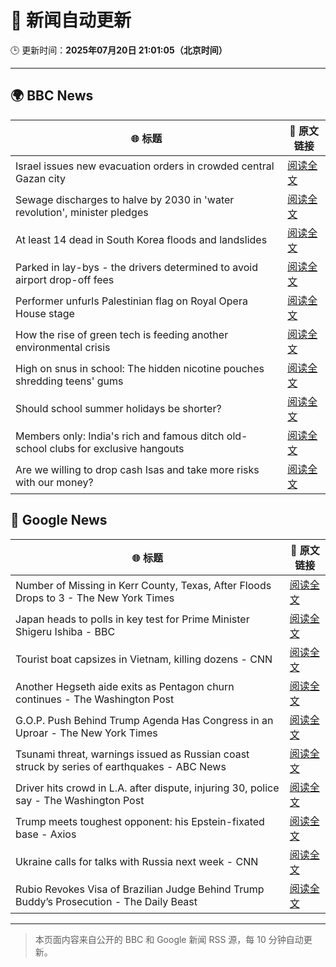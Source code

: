 # 🧠 新闻自动更新

🕒 更新时间：**2025年07月20日 21:01:05（北京时间）**

---

## 🌍 BBC News

| 🌐 标题 | 🔗 原文链接 |
|--------|-------------|
| Israel issues new evacuation orders in crowded central Gazan city | [阅读全文](https://www.bbc.com/news/articles/c8rp62480r3o) |
| Sewage discharges to halve by 2030 in 'water revolution', minister pledges | [阅读全文](https://www.bbc.com/news/articles/c4g8m8r6grzo) |
| At least 14 dead in South Korea floods and landslides | [阅读全文](https://www.bbc.com/news/articles/cwygzxd8g9jo) |
| Parked in lay-bys - the drivers determined to avoid airport drop-off fees | [阅读全文](https://www.bbc.com/news/articles/cd78lee2enpo) |
| Performer unfurls Palestinian flag on Royal Opera House stage | [阅读全文](https://www.bbc.com/news/articles/c20n9yzxyyvo) |
| How the rise of green tech is feeding another environmental crisis | [阅读全文](https://www.bbc.com/news/articles/c30741j351go) |
| High on snus in school: The hidden nicotine pouches shredding teens' gums | [阅读全文](https://www.bbc.com/news/articles/c9395ywzg73o) |
| Should school summer holidays be shorter? | [阅读全文](https://www.bbc.com/news/articles/cp82x4709n0o) |
| Members only: India's rich and famous ditch old-school clubs for exclusive hangouts | [阅读全文](https://www.bbc.com/news/articles/cx2nwp9z39lo) |
| Are we willing to drop cash Isas and take more risks with our money? | [阅读全文](https://www.bbc.com/news/articles/cwyg0ldvw0eo) |

## 📰 Google News

| 🌐 标题 | 🔗 原文链接 |
|--------|-------------|
| Number of Missing in Kerr County, Texas, After Floods Drops to 3 - The New York Times | [阅读全文](https://news.google.com/rss/articles/CBMigAFBVV95cUxPVlZaZ0VMRnpmSGtpekhZSHB3enVJUnR6NjA4WXJfb0ZZNE5CUDJ4UFp2VGkzd1FnZUZKTklhWGd2a1pBTGZPWlE3Zm5fT1BjQzBxUHZDaFFGdk5WZU5kQjNxMGs1N2tjYnJtZXZFdWNpSnNSVjVNSzZ2cEUtUWQyRg?oc=5) |
| Japan heads to polls in key test for Prime Minister Shigeru Ishiba - BBC | [阅读全文](https://news.google.com/rss/articles/CBMiWkFVX3lxTE5FLUxHUUNzTzk2bnVsTjlvYTUxVkVJYkduVURhYWg2YTY5YkdhSlMxT2NoRW1UZlc0QTZTeFducXBiak53c2pObHhqaFRaOGhNQVFiY0VQYmtCZ9IBX0FVX3lxTFBlemdIY2ZxRDk3UVZCaTNISTlrSHZMM2dnbFlHTUg2Uy03dTlydmxwUWFxY3dZTjRsQ3Y0OWNBMHZvTWtXaXpUY2U0MEp6d2dmZ2dVbjU2ZWxqRkpWMHpz?oc=5) |
| Tourist boat capsizes in Vietnam, killing dozens - CNN | [阅读全文](https://news.google.com/rss/articles/CBMifEFVX3lxTFBoOFQxd254VlRpOGtmSGRtUzgxZWlLQlpZOWszNnljMHR0VmNzdEVIRmMxbXVzczhVSmNyVTJsLUxIMTRGMGE1WHl0YzBKSHZyNHlBa1RBYUJxTjJJeWstRGVkT01VODlvLVNfODFQNlBNU0xYVUs3U2lzRXXSAYIBQVVfeXFMTWFNaElfNkl5V2kwWGlLVjc3dUtkSjhaN3lLSnktNUpwcEhRdUI4S3BrN0hWNUk5UjQ2bzRsRlV0dHNmZk5JUW1yWXhFOFA3djZNTjVDQllmOVBQeFNsRmMwb0hVaWdYY0d5bVVKWGZJQnlqZUptY3NJN3ZWSkRacWtwUQ?oc=5) |
| Another Hegseth aide exits as Pentagon churn continues - The Washington Post | [阅读全文](https://news.google.com/rss/articles/CBMilwFBVV95cUxNWE1EaE4ya0VCTlJnLXBUenFSZmhGRk93ZDVMVDZBWmlsSTFVVnpLY3EtbE01YmlxazlMbm1MeU1zLWgyZXNzZmI2cHhRQ3VfcmNhUy1qMm9FVnJNOUt3TXYtSmt5MUx5UlNKYXJIWDhIcloxOWJwNzdWdzByeW9zVFNrT0toOWNmclFJM0JtQ1BQMThZMWN3?oc=5) |
| G.O.P. Push Behind Trump Agenda Has Congress in an Uproar - The New York Times | [阅读全文](https://news.google.com/rss/articles/CBMiogFBVV95cUxPU1hXdExFU3k0bWwxdGdNc0RLeFNrQkNHaV9NampObG5LZ1hYX1VpTENzNHZCYVVqclFYZzdkbXExQUg2RUNXVWxRRUNGSVJjekZkbEtKRFhCalZnRmN5U3RMOG5jTmVOMkIxSzhuQTNDSjR5bF84LTJZM21MUmhmTUVoTUJvQUVlME03UUlKc1pnRVBQckZlUWN3TlFvam1zMmc?oc=5) |
| Tsunami threat, warnings issued as Russian coast struck by series of earthquakes - ABC News | [阅读全文](https://news.google.com/rss/articles/CBMiqgFBVV95cUxQelVQQVBMM2NPQkxhZmhtRlNoNjdxc0JhRjRES1NpeGxvSEQwdEpoVUhuRC1menlzX0FlS0JhcF9sSllrN1NadWNzVS1laGhUTlJzZDZWRHFmOHlVbC04aGIwM0U2eEgwb1R2czJVandDdmVaUUpNUTNvaFlFdk8ySEhaYkI0RklMSHpGczliYjdVUDgtY2EyNUtFaW0xNzRiZE9nVUNiUDMwd9IBrwFBVV95cUxOanRLbUVUZXg1d25ZWXExRXJKVnhlYTFVc1RVZE92cGIwYkFBR09qLWNWU3FBTncxWE02NUpWREtvRm1RZjRBU0NfUW9IdXZzTmh2blVxQWdRN0hNZGp0NWJxeGlQN0lLZEZpbUIySjBCdl9GV0FqUUdONU9BUlB0WHNydHlaYVhSLXBoNlk3UzMtMlQxcXF4QjVlZXh6N1JtdnBuaGc1VFc2bFpUbUdr?oc=5) |
| Driver hits crowd in L.A. after dispute, injuring 30, police say - The Washington Post | [阅读全文](https://news.google.com/rss/articles/CBMijAFBVV95cUxPeDNOeDd3cXdiQjhGV0VOdkNKbmtSN1JveEYxWnRiNzhpODNBOHJlTkJvcW8wcDRnbnZzQ2RYY21CS1dRM1FMNzI0N2gtcngtUVdLdFpYUDNJa3VNREJnTEhmRUJwbjJobjV1ekpOak81V0NabFRRSE1QeHp5VE9SaVNKQXRBRHZaYWVDQQ?oc=5) |
| Trump meets toughest opponent: his Epstein-fixated base - Axios | [阅读全文](https://news.google.com/rss/articles/CBMic0FVX3lxTFB2YktFVE9WXzZmSjJzVHRXYnViWVNNSTB1X1RseVZiVFFVOGE4QVhlQk1ybHRWTk9TZkZZSTZ0aWhGVzI1Y2tQdUJER1dYdklQZ2hVd214SWJscHNRMjVxb3VMNG5hWUpldjlyZzFDbVpZdVE?oc=5) |
| Ukraine calls for talks with Russia next week - CNN | [阅读全文](https://news.google.com/rss/articles/CBMikwFBVV95cUxQUTdHeXpOVEx3TE43T0xiZUJlRmtvb216WFFMZm41UmFhQWVpQXJCOTlQV0FlTjEzNXpTdmw0YkJuS1hwTlo3N2dtZThGek1Qc0ZudVFwU2FxZy1XaExsdVJvcHk0ZlhqX3ZXYV9IX2hGUkJvLVNNZVBhb3c3dnlZMWZQc2JWclBaYTFXMkZJaHk3aFnSAZgBQVVfeXFMTlVrTjFNQUJOSGc1STVuY09XTE5MUTBSMldLU0gwVDEwXzVyX3Qtd0RYTGdFRk5XMG9TOXBKOGc0WG5HMXA5aVpaUjVyU1dOWE1qUFdoeEJKSlA3a1V5TGdkZ29SMlhZby15QnNMOE10UGNVVmVIa2xmWmFjZkVnSlprVUtxaEtNWjBsZndOTDlTeGJPei1RUVM?oc=5) |
| Rubio Revokes Visa of Brazilian Judge Behind Trump Buddy’s Prosecution - The Daily Beast | [阅读全文](https://news.google.com/rss/articles/CBMitAFBVV95cUxQU3Btd1dnQkdjZ3pzR1lJYnNENUh0MU5hdGZiMldhRFZ2XzlzN0s1X3Y1WGhXeGw2QklVSENNTkZRYXhobzRpblhJcy1IWV84Wkt0QnNNSW83Z21LYWlSUlBOc2ctamo4ejQ0OVBfdFBsWDJXUHEtQU8tekEyQm5RMWNISGNTMGdEV3dQRkh1V192SzdKNDl0RGVaYzRHdkE5UGdqN21ZMmdQZy1iMDliR0JEYWI?oc=5) |

---
> 本页面内容来自公开的 BBC 和 Google 新闻 RSS 源，每 10 分钟自动更新。